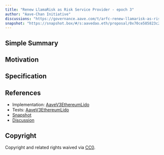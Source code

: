 ```yaml
---
title: "Renew LlamaRisk as Risk Service Provider - epoch 3"
author: "Aave-Chan Initiative"
discussions: "https://governance.aave.com/t/arfc-renew-llamarisk-as-risk-service-provider-epoch-3/21666"
snapshot: "https://snapshot.box/#/s:aavedao.eth/proposal/0x70ce585823c2c1a60cb6bbd64750682a2a9a4b501e3f4342812ebf6bb5d51892"
---
```


## Simple Summary

## Motivation

## Specification

## References

- Implementation: [AaveV3EthereumLido](https://github.com/bgd-labs/aave-proposals-v3/blob/main/src/20250413_AaveV3EthereumLido_RenewLlamaRiskAsRiskServiceProviderEpoch3/AaveV3EthereumLido_RenewLlamaRiskAsRiskServiceProviderEpoch3_20250413.sol)
- Tests: [AaveV3EthereumLido](https://github.com/bgd-labs/aave-proposals-v3/blob/main/src/20250413_AaveV3EthereumLido_RenewLlamaRiskAsRiskServiceProviderEpoch3/AaveV3EthereumLido_RenewLlamaRiskAsRiskServiceProviderEpoch3_20250413.t.sol)
- [Snapshot](https://snapshot.box/#/s:aavedao.eth/proposal/0x70ce585823c2c1a60cb6bbd64750682a2a9a4b501e3f4342812ebf6bb5d51892)
- [Discussion](https://governance.aave.com/t/arfc-renew-llamarisk-as-risk-service-provider-epoch-3/21666)

## Copyright

Copyright and related rights waived via [CC0](https://creativecommons.org/publicdomain/zero/1.0/).
